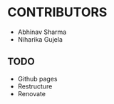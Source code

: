 # CONTRIBUTORS

- Abhinav Sharma
- Niharika Gujela


## TODO

- Github pages
- Restructure
- Renovate

